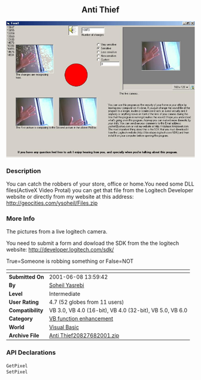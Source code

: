 ﻿<div align="center">

## Anti Thief

<img src="PIC200165168227526.jpg">
</div>

### Description

You can catch the robbers of your store, office or home.You need some DLL files(ActiveX Video Protal) you can get that file from the Logitech Developer website or directly from my website at this address: http://geocities.com/ysoheil/Files.zip
 
### More Info
 
The pictures from a live logitech camera.

You need to submit a form and dowload the SDK from the the logitech website: http://developer.logitech.com/sdk/

True=Someone is robbing something or False=NOT


<span>             |<span>
---                |---
**Submitted On**   |2001-06-08 13:59:42
**By**             |[Soheil Yasrebi](https://github.com/Planet-Source-Code/PSCIndex/blob/master/ByAuthor/soheil-yasrebi.md)
**Level**          |Intermediate
**User Rating**    |4.7 (52 globes from 11 users)
**Compatibility**  |VB 3\.0, VB 4\.0 \(16\-bit\), VB 4\.0 \(32\-bit\), VB 5\.0, VB 6\.0
**Category**       |[VB function enhancement](https://github.com/Planet-Source-Code/PSCIndex/blob/master/ByCategory/vb-function-enhancement__1-25.md)
**World**          |[Visual Basic](https://github.com/Planet-Source-Code/PSCIndex/blob/master/ByWorld/visual-basic.md)
**Archive File**   |[Anti Thief20827682001\.zip](https://github.com/Planet-Source-Code/soheil-yasrebi-anti-thief__1-23800/archive/master.zip)

### API Declarations

```
GetPixel
SetPixel
```





